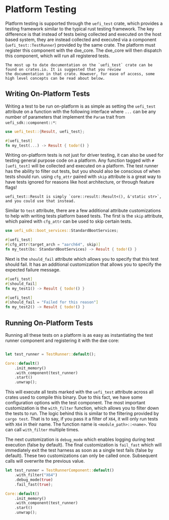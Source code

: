 # Platform Testing

Platform testing is supported through the `uefi_test` crate, which provides a testing framework similar to the typical
rust testing framework. The key difference is that instead of tests being collected and executed on the host based
system, they are instead collected and executed via a component (`uefi_test::TestRunner`) provided by the same crate.
The platform must register this component with the dxe_core. The dxe_core will then dispatch this component, which will
run all registered tests.

``` admonish note
The most up to date documentation on the `uefi_test` crate can be found on crates.io. It is suggested that you review
the documentation in that crate. However, for ease of access, some high level concepts can be read about below.
```

## Writing On-Platform Tests

Writing a test to be run on-platform is as simple as setting the `uefi_test` attribute on a function with the following
interface where `...` can be any number of parameters that implement the `Param` trait from `uefi_sdk::component::*`:

``` rust
use uefi_test::{Result, uefi_test};

#[uefi_test]
fn my_test(...) -> Result { todo!() }
```

Writing on-platform tests is not just for driver testing, it can also be used for testing general purpose code on a
platform. Any function tagged with `#[uefi_test]` will be collected and executed on a platform. The test runner has the
ability to filter out tests, but you should also be conscious of when tests should run. using `cfg_attr` paired with
`skip` attribute is a great way to have tests ignored for reasons like host architecture, or through feature flags!

``` admonish note
uefi_test::Result is simply `core::result::Result<(), &'static str>`, and you could use that instead.
```

Similar to `test` attribute, there are a few additional attribute customizations to help with writing tests platform
based tests. The first is the `skip` attribute, which paired with `cfg_attr` can be used to skip certain tests.

``` rust
use uefi_sdk::boot_services::StandardBootServices;

#[uefi_test]
#[cfg_attr(target_arch = "aarch64", skip)]
fn my_test(bs: StandardBootServices) -> Result { todo!() }
```

Next is the `should_fail` attribute which allows you to specify that this test should fail. It has an additional
customization that allows you to specify the expected failure message.

``` rust
#[uefi_test]
#[should_fail]
fn my_test1() -> Result { todo!() }

#[uefi_test]
#[should_fail = "Failed for this reason"]
fn my_test2() -> Result { todo!() }
```

## Running On-Platform Tests

Running all these tests on a platform is as easy as instantiating the test runner component and registering it with the
dxe core:

``` rust

let test_runner = TestRunner::default();

Core::default()
    .init_memory()
    .with_component(test_runner)
    .start()
    .unwrap();
```

This will execute all tests marked with the `uefi_test` attribute across all crates used to compile this binary. Due to
this fact, we have some configuration options with the test component. The most important customization is the
`with_filter` function, which allows you to filter down the tests to run. The logic behind this is similar to the
filtering provided by `cargo test`. That is to say, if you pass it a filter of `X64`, it will only run tests with `X64`
in their name. The function name is `<module_path>::<name>`. You can call `with_filter` multiple times.

The next customization is `debug_mode` which enables logging during test execution (false by default). The final
customization is `fail_fast` which will immediately exit the test harness as soon as a single test fails (false by
default). These two customizations can only be called once. Subsequent calls will overwrite the previous value.

``` rust
let test_runner = TestRunnerComponent::default()
    .with_filter("X64")
    .debug_mode(true)
    .fail_fast(true);

Core::default()
    .init_memory()
    .with_component(test_runner)
    .start()
    .unwrap();
```
